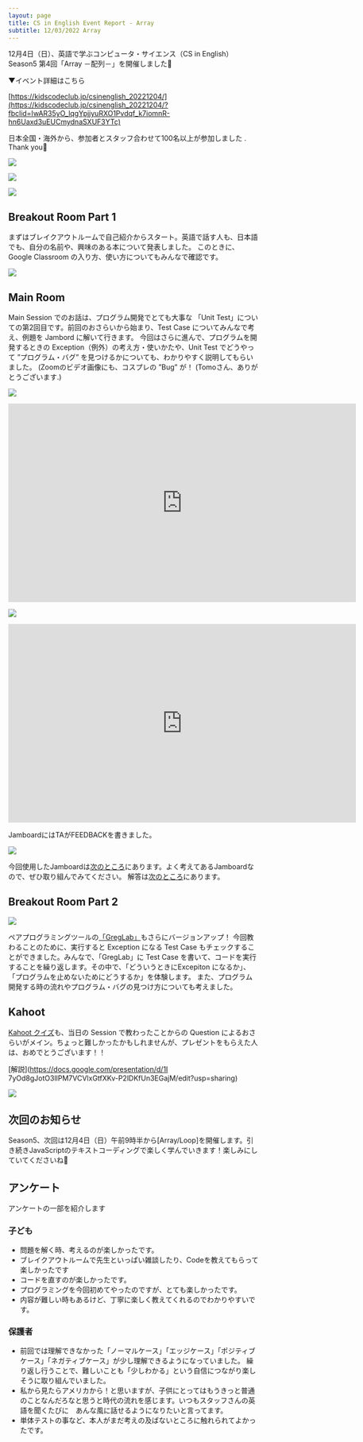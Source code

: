 ```yaml
---
layout: page
title: CS in English Event Report - Array
subtitle: 12/03/2022 Array
---
```


12月4日（日）、英語で学ぶコンピュータ・サイエンス（CS in English）Season5 第4回「Array －配列－」を開催しました🎉

▼イベント詳細はこちら

[https://kidscodeclub.jp/csinenglish_20221204/](https://kidscodeclub.jp/csinenglish_20221204/?fbclid=IwAR35yO_lqgYpjjyuRXO1Pvdqf_k7iomnR-hn6Uaxd3uEUCmydnaSXUF3YTc)


日本全国・海外から、参加者とスタッフ合わせて100名以上が参加しました . Thank you🎉 

![](/img/2022-12-04/map1.png)

![](/img/2022-12-04/map2.png)

![](/img/2022-12-04/map3.png)

## Breakout Room Part 1

まずはブレイクアウトルームで自己紹介からスタート。英語で話す人も、日本語でも、自分の名前や、興味のある本について発表しました。 
このときに、Google Classroom の入り方、使い方についてもみんなで確認です。


![](/img/2022-09-11/googleclassroom.jpg)

## Main Room

Main Session でのお話は、プログラム開発でとても大事な 「Unit Test」についての第2回目です。前回のおさらいから始まり、Test Case についてみんなで考え、例題を Jambord に解いて行きます。
今回はさらに進んで、プログラムを開発するときの Exception（例外）の考え方・使いかたや、Unit Test でどうやって ”プログラム・バグ” を見つけるかについても、わかりやすく説明してもらいました。
(Zoomのビデオ画像にも、コスプレの ”Bug” が！ (Tomoさん、ありがとうございます.)

![](/img/2022-09-11/bug.jpg)



<iframe width="700" height="400" src="https://www.youtube.com/embed/LSMUlj6GXB8" title="YouTube video player" frameborder="0" allow="accelerometer; autoplay; clipboard-write; encrypted-media; gyroscope; picture-in-picture" allowfullscreen></iframe>


![](/img/2022-09-11/jamboard.jpg)


<iframe width="700" height="400" src="https://www.youtube.com/embed/IpTabC1imTA" title="YouTube video player" frameborder="0" allow="accelerometer; autoplay; clipboard-write; encrypted-media; gyroscope; picture-in-picture" allowfullscreen></iframe>

JamboardにはTAがFEEDBACKを書きました。

![](/img/2022-09-11/miki.jpg)

今回使用したJamboardは[次のところ](https://jamboard.google.com/d/1FRC3PgyBssonUZc0EGGW0Dr0739kEvJ7FcMEhVYWmMk/viewer?f=0)にあります。よく考えてあるJamboardなので、ぜひ取り組んでみてください。 解答は[次のところ](https://jamboard.google.com/d/1QUCUm1oS2HQXm4VnxV1vvP_IEEnR9Q6U4hSG_XwMqqU/edit?usp=sharing)にあります。

## Breakout Room Part 2


![](/img/2022-09-11/greglab.jpg)

ペアプログラミングツールの[「GregLab」](http://csinenglish.herokuapp.com/)もさらにバージョンアップ！
今回教わることのために、実行すると Exception になる Test Case もチェックすることができました。みんなで、「GregLab」に Test Case を書いて、コードを実行することを繰り返します。その中で、「どういうときにExcepiton になるか」、「プログラムを止めないためにどうするか」を体験します。
また、プログラム開発する時の流れやプログラム・バグの見つけ方についても考えました。

## Kahoot

[Kahoot クイズ](https://kahoot.it/challenge/001236420)も、当日の Session で教わったことからの Question によるおさらいがメイン。ちょっと難しかったかもしれませんが、プレゼントをもらえた人は、おめでとうございます！！


[解説](https://docs.google.com/presentation/d/1I
7yOd8gJotO3lIPM7VCVlxGtfXKv-P2lDKfUn3EGajM/edit?usp=sharing)

![](/img/2022-09-11/kahoot.jpg)
 
## 次回のお知らせ

Season5、次回は12月4日（日）午前9時半から[Array/Loop]を開催します。引き続きJavaScriptのテキストコーディングで楽しく学んでいきます！楽しみにしていてくださいね🥰

## アンケート

アンケートの一部を紹介します

### 子ども

- 問題を解く時、考えるのが楽しかったです。
- ブレイクアウトルームで先生といっぱい雑談したり、Codeを教えてもらって楽しかったです
- コードを直すのが楽しかったです。
- プログラミングを今回初めてやったのですが、とても楽しかったです。
- 内容が難しい時もあるけど、丁寧に楽しく教えてくれるのでわかりやすいです。

### 保護者

- 前回では理解できなかった「ノーマルケース」「エッジケース」「ポジティブケース」「ネガティブケース」が少し理解できるようになっていました。
繰り返し行うことで、難しいことも「少しわかる」という自信につながり楽しそうに取り組んでいました。
- 私から見たらアメリカから！と思いますが、子供にとってはもうきっと普通のことなんだろなと思うと時代の流れを感じます。いつもスタッフさんの英語を聞くたびに　あんな風に話せるようになりたいと言ってます。
- 単体テストの事など、本人がまだ考えの及ばないところに触れられてよかったです。



